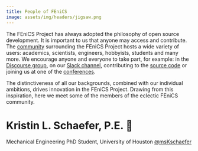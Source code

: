 ```yaml
---
title: People of FEniCS
image: assets/img/headers/jigsaw.png
---
```


The FEniCS Project has always adopted the philosophy of open source development. It is 
important to us that anyone may access and contribute. The [community](https://fenicsproject.org/community/)
surrounding the FEniCS Project hosts a wide variety of users: academics, scientists, engineers, hobbyists, students 
and many more. We encourage anyone and everyone to take part, for example:
in the [Discourse group](https://fenicsproject.discourse.group/),
on our [Slack channel](https://fenicsproject.slack.com/),
contributing to the [source code](https://github.com/FEniCS) or joining us at one of the 
[conferences](https://fenicsproject.org/fenics-2021/).

The distinctiveness of all our backgrounds, combined with our individual ambitions, drives 
innovation in the FEniCS Project. Drawing from this inspiration, here we meet some of the 
members of the eclectic FEniCS community.

# Kristin L. Schaefer, P.E. &#xe50c;
Mechanical Engineering PhD Student, University of Houston
[@msKschaefer](https://twitter.com/mskschaefer)
